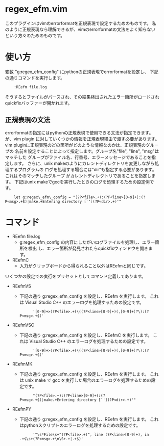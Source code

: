 regex\_efm.vim
==========
このプラグインはvimのerrorformatを正規表現で設定するためのものです。
私のように正規表現なら理解できるが、vimのerrorformatの文法をよく知らない
という方々のためのものです。

使い方
==========
変数 "g:regex\_efm\_config" にpythonの正規表現でerrorformatを設定し、
下記の通りコマンドを実行します。

        :REefm file.log

そうするとファイルがパースされ、その結果検出されたエラー箇所がロードされ
quickfixバッファーが開かれます。

正規表現の文法
----------
errorformatの指定にはpythonの正規表現で使用できる文法が指定できます。
が、vim plugin に対していくつかの情報を正規表現経由で渡す必要があります。
vim pluginに正規表現のどの箇所がどのような情報なのかは、正規表現のグループの
名前を設定することによって指定します。グループ名"file", "line", "msg"はマッチした
グループがファイル名、行番号、エラーメッセージであることを指定します。
さらに、unix makeのようにカレントディレクトリを変更しながら処理するプログラムの
ログを処理する場合には"dir"も指定する必要があります。これはそのマッチしたグループ
がカレントディレクトリであることを指定します。
下記はunix makeでgccを実行したときのログを処理するための設定例です。


        let g:regex\_efm\_config = "(?P<file>.+):(?P<line>[0-9]+):(?P<msg>.+$)|make.+Entering directory [`'](?P<dir>.+)'"


コマンド
==========

* REefm file.log
    * g:regex\_efm\_config の内容にしたがいログファイルを処理し、エラー箇所を検出
      し、エラー箇所が発見されたらquickfixウィンドウを開きます。
* REefmC
    * 入力がクリップボードから得られること以外はREefmと同じです。

いくつかの設定での実行をプリセットとしてコマンド定義してあります。

* REefmVS 
    * 下記の通り g:regex\_efm\_config を設定し、REefm を実行します。
      これは Visual Studio C++ のエラーログを処理するための設定です。

                '[0-9]+>(?P<file>.+)\((?P<line>[0-9]+)(,[0-9]+)?\):(?P<msg>.+$)' 
* REefmVSC 
    * 下記の通り g:regex\_efm\_config を設定し、REefmC を実行します。
      これは Visual Studio C++ のエラーログを処理するための設定です。

                '[0-9]+>(?P<file>.+)\((?P<line>[0-9]+)(,[0-9]+)?\):(?P<msg>.+$)'
* REefmMK 
    * 下記の通り g:regex\_efm\_config を設定し、REefm を実行します。
      これは unix make で gcc を実行した場合のエラーログを処理するための設定です。
      
                "(?P<file>.+):(?P<line>[0-9]+):(?P<msg>.+$)|make.+Entering directory [`'](?P<dir>.+)'"
* REefmPY 
    * 下記の通り g:regex\_efm\_config を設定し、REefm を実行します。
      これはpythonスクリプトのエラーログを処理するための設定です。
      
                '^\s*File\s+"(?P<file>.+)", line (?P<line>[0-9]+), in .+$\s+(?P<msg>.+\n\S+.+|.+$)'

